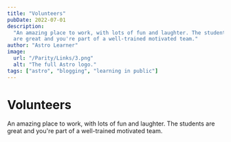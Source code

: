 ```yaml
---
title: "Volunteers"
pubDate: 2022-07-01
description:
  "An amazing place to work, with lots of fun and laughter. The students
  are great and you're part of a well-trained motivated team."
author: "Astro Learner"
image:
  url: "/Parity/Links/3.png"
  alt: "The full Astro logo."
tags: ["astro", "blogging", "learning in public"]
---
```


# Volunteers

An amazing place to work, with lots of fun and laughter. The students
are great and you're part of a well-trained motivated team.
